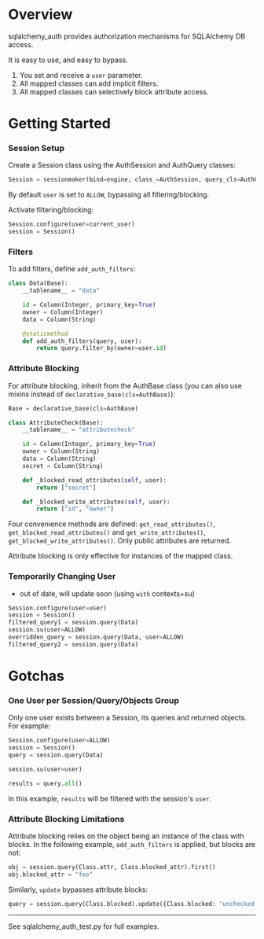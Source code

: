 # Overview

sqlalchemy_auth provides authorization mechanisms for SQLAlchemy DB access.

It is easy to use, and easy to bypass. 

1. You set and receive a `user` parameter. 
2. All mapped classes can add implicit filters.
3. All mapped classes can selectively block attribute access.

# Getting Started

### Session Setup

Create a Session class using the AuthSession and AuthQuery classes:

```python
Session = sessionmaker(bind=engine, class_=AuthSession, query_cls=AuthQuery)
```

By default `user` is set to `ALLOW`, bypassing all filtering/blocking.

Activate filtering/blocking:

```python
Session.configure(user=current_user)
session = Session()
```

### Filters

To add filters, define `add_auth_filters`:

```python
class Data(Base):
    __tablename__ = "data"

    id = Column(Integer, primary_key=True)
    owner = Column(Integer)
    data = Column(String)

    @staticmethod
    def add_auth_filters(query, user):
        return query.filter_by(owner=user.id)
```

### Attribute Blocking

For attribute blocking, inherit from the AuthBase class (you can also use
mixins instead of `declarative_base(cls=AuthBase)`):

```python
Base = declarative_base(cls=AuthBase)

class AttributeCheck(Base):
    __tablename__ = "attributecheck"

    id = Column(Integer, primary_key=True)
    owner = Column(String)
    data = Column(String)
    secret = Column(String)

    def _blocked_read_attributes(self, user):
        return ["secret"]

    def _blocked_write_attributes(self, user):
        return ["id", "owner"]
```

Four convenience methods are defined:
`get_read_attributes()`, `get_blocked_read_attributes()` and
`get_write_attributes()`, `get_blocked_write_attributes()`. Only public
attributes are returned.

Attribute blocking is only effective for instances of the mapped class.

### Temporarily Changing User

 - out of date, will update soon (using `with` contexts+su)

```python
Session.configure(user=user)
session = Session()
filtered_query1 = session.query(Data)
session.su(user=ALLOW)
overridden_query = session.query(Data, user=ALLOW)
filtered_query2 = session.query(Data)
```

# Gotchas

### One User per Session/Query/Objects Group

Only one user exists between a Session, its queries and returned objects. For example:

```python
Session.configure(user=ALLOW)
session = Session()
query = session.query(Data)

session.su(user=user)

results = query.all()
```

In this example, `results` will be filtered with the session's `user`.

### Attribute Blocking Limitations

Attribute blocking relies on the object being an instance of the class with blocks.
In the following example, `add_auth_filters` is applied, but blocks are not:

```python
obj = session.query(Class.attr, Class.blocked_attr).first()
obj.blocked_attr = "foo"
```

Similarly, `update` bypasses attribute blocks:

```python
query = session.query(Class.blocked).update({Class.blocked: "unchecked overwrite"})
```

--------------------------

See sqlalchemy_auth_test.py for full examples.
